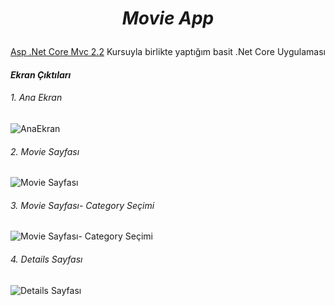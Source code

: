 # <p align="center"> *Movie App*</p>
[Asp .Net Core Mvc 2.2](https://www.udemy.com/asp-net-core-2-mvc-kursu/) Kursuyla birlikte yaptığım basit .Net Core Uygulaması
#### *Ekran Çıktıları*
###### *1. Ana Ekran*
![AnaEkran]()
###### *2. Movie Sayfası*
![Movie Sayfası]()
###### *3. Movie Sayfası- Category Seçimi*
![Movie Sayfası- Category Seçimi]()
###### *4. Details Sayfası*
![Details Sayfası]()


